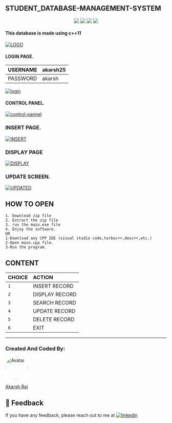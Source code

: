 ## STUDENT_DATABASE-MANAGEMENT-SYSTEM


<p align="center">
<a href="https://github.com/hacker-404-error/THE_COPTER_GAME"><img src="https://badges.frapsoft.com/os/v1/open-source.svg?v=103"></a>
<a href="https://github.com/hacker-404-error/THE_COPTER_GAME"><img src="https://img.shields.io/badge/Built%20by-developers%20%3C%2F%3E-0059b3"></a>
<a href="https://github.com/hacker-404-error/THE_COPTER_GAME"><img src="https://img.shields.io/static/v1.svg?label=Contributions&message=Welcome&color=yellow"></a>
<a href="https://github.com/smaranjitghose/"><img src="https://img.shields.io/badge/Maintained%3F-yes-brightgreen.svg?v=103"></a>
</p>

#### This database is made using c++11

 <a href="https://ibb.co/H7h3XWD"><img src="https://i.ibb.co/kKmvMRg/LOGO.png" alt="LOGO" border="0"></a>
 #### LOGIN PAGE.
 
 | USERNAME |akarsh25|
 | :-------- |  :------- |
| PASSWORD |akarsh|
 
 <a href="https://ibb.co/JryMJrZ"><img src="https://i.ibb.co/WBPYJBC/login.png" alt="login" border="0"></a>
 
 #### CONTROL PANEL.
 <a href="https://ibb.co/th4JHg1"><img src="https://i.ibb.co/b3PK6TG/control-pannel.png" alt="control-pannel" border="0"></a>

 ### INSERT PAGE.
 <a href="https://ibb.co/yf0bJhz"><img src="https://i.ibb.co/zns0w83/INSERT.png" alt="INSERT" border="0"></a>
 
 ### DISPLAY PAGE
 <a href="https://ibb.co/XSbkrVQ"><img src="https://i.ibb.co/FgKqLnr/DISPLAY.png" alt="DISPLAY" border="0"></a>
 
 ### UPDATE SCREEN.
 <a href="https://ibb.co/hRKTWm0"><img src="https://github.com/hacker-404-error/STUDENT_DATABASE-MANAGEMENT-SYSTEM/blob/main/sprites/UPDATED.PNG" alt="UPDATED" border="0" /></a>
 
 ## HOW TO OPEN
    1. Download zip file
    2. Extract the zip file
    3. run the main.exe file
    4. Enjoy the software.
    OR
    1-Download any CPP IDE (visual studio code,turboc++,devc++,etc.)
    2-Open main.cpp file.
    3-Run the program.
    
## CONTENT

| CHOICE | ACTION              | 
| :-------- |  :------------------------- |
| `1` |INSERT RECORD|
| `2` |DISPLAY RECORD |
| `3` |SEARCH RECORD |
| `4` |UPDATE RECORD |
| `5` |DELETE RECORD |
| `6` |EXIT |

-----------------------------------------------------------------------------------------------------------------------------------------------------
### Created And Coded By:
<a href="https://github.com/akarshra"><img  alt="Avatar" style="border-radius: 50%; width:70px"></a>

<a href = "https://github.com/akarshra">Akarsh Raj</a>

## 🔗 Feedback

If you have any feedback, please reach out to me at [![linkedin](https://img.shields.io/badge/linkedin-0A66C2?style=for-the-badge&logo=linkedin&logoColor=white)](https://www.linkedin.com/in/akarsh-raj-a939b8227/)
